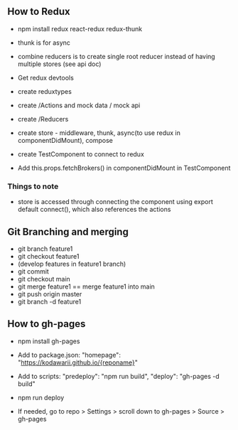 ## How to Redux
- npm install redux react-redux redux-thunk
- thunk is for async
- combine reducers is to create single root reducer instead of having multiple stores (see api doc)

- Get redux devtools

- create reduxtypes
- create /Actions and mock data / mock api
- create /Reducers
- create store - middleware, thunk, async(to use redux in componentDidMount), compose

- create TestComponent to connect to redux

- Add this.props.fetchBrokers() in componentDidMount in TestComponent

### Things to note
- store is accessed through connecting the component using export default connect(), which also references the actions


## Git Branching and merging
- git branch feature1
- git checkout feature1
- (develop features in feature1 branch)
- git commit 
- git checkout main
- git merge feature1 == merge feature1 into main
- git push origin master
- git branch -d feature1

## How to gh-pages
- npm install gh-pages
- Add to package.json: "homepage": "https://kodawarii.github.io/{reponame}"
- Add to scripts:
"predeploy": "npm run build",
"deploy": "gh-pages -d build"
- npm run deploy

- If needed, go to repo > Settings > scroll down to gh-pages > Source > gh-pages
